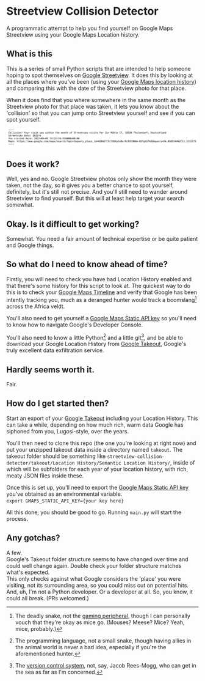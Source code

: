 # Streetview Collision Detector
A programmatic attempt to help you find yourself on Google Maps Streetview using your Google Maps Location history.

## What is this
This is a series of small Python scripts that are intended to help someone hoping to spot themselves on [Google Streetview](https://www.google.com/streetview/). It does this by looking at all the places where you've been (using your [Google Maps location history](https://support.google.com/maps/answer/3118687?hl=en)) and comparing this with the date of the Streetview photo for that place. 

When it does find that you where somewhere in the same month as the Streetview photo for that place was taken, it lets you know about the 'collision' so that you can jump onto Streetview yourself and see if you can spot yourself. 

![A screenshot showing the script out for a collision](assets/collision.png?raw=true "An example of a collision")

## Does it work?
Well, yes and no. Google Streetview photos only show the month they were taken, not the day, so it gives you a better chance to spot yourself, definitely, but it's still not precise. And you'll still need to wander around Streetview to find yourself. But this will at least help target your search somewhat.  

## Okay. Is it difficult to get working?
Somewhat. You need a fair amount of technical expertise or be quite patient and Google things. 

## So what do I need to know ahead of time?
Firstly, you will need to check you have had Location History enabled and that there's some history for this script to look at. The quickest way to do this is to check your [Google Maps Timeline](https://support.google.com/maps/answer/6258979?hl=en&co=GENIE.Platform%3DDesktop) and verify that Google has been intently tracking you, much as a deranged hunter would track a boomslang[^1] across the Africa veldt.  

You'll also need to get yourself a [Google Maps Static API key](https://developers.google.com/maps/documentation/maps-static/get-api-key) so you'll need to know how to navigate Google's Developer Console.  

You'll also need to know a little Python[^2] and a little git[^3], and be able to download your Google Location History from [Google Takeout](https://takeout.google.com/), Google's truly excellent data exfiltration service.  

## Hardly seems worth it.
Fair.  

## How do I get started then?
Start an export of your [Google Takeout](https://takeout.google.com) including your Location History. This can take a while, depending on how much rich, warm data Google has siphoned from you, Lugosi-style, over the years.  

You'll then need to clone this repo (the one you're looking at right now) and put your unzipped takeout data inside a directory named ```takeout```. The takeout folder should be something like ```streetview-collision-detector/takeout/Location History/Semantic Location History/```, inside of which will be subfolders for each year of your location history, with rich, meaty JSON files inside these.  

Once this is set up, you'll need to export the [Google Maps Static API key](https://developers.google.com/maps/documentation/maps-static/get-api-key) you've obtained as an environmental variable.  
```export GMAPS_STATIC_API_KEY={your key here}```

All this done, you should be good to go. Running ```main.py``` will start the process.  

## Any gotchas?
A few.  
Google's Takeout folder structure seems to have changed over time and could well change again. Double check your folder structure matches what's expected.  
This only checks against what Google considers the 'place' you were visiting, not its surrounding area, so you could miss out on potential hits.  
And, uh, I'm not a Python developer. Or a developer at all. So, you know, it could all break. (PRs welcomed.)  


[^1]: The deadly snake, not the [gaming peripheral](https://en.wikipedia.org/wiki/List_of_Razer_products), though I can personally vouch that they're okay as mice go. (Mouses? Meese? Mice? Yeah, mice, probably.)    
[^2]: The programming language, not a small snake, though having allies in the animal world is never a bad idea, especially if you're the aforementioned hunter. 
[^3]: The [version control system](https://git-scm.com/), not, say, Jacob Rees-Mogg, who can get in the sea as far as I'm concerned.  
